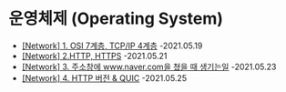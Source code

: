 # 운영체제 (Operating System)

 + [[Network] 1. OSI 7계층, TCP/IP 4계층](https://develaniper-devpage.tistory.com/81) -2021.05.19
 + [[Network] 2.HTTP, HTTPS](https://develaniper-devpage.tistory.com/84) -2021.05.21
 + [[Network] 3. 주소창에 www.naver.com을 쳤을 때 생기는일](https://develaniper-devpage.tistory.com/88) -2021.05.23
 + [[Network] 4. HTTP 버전 & QUIC](https://develaniper-devpage.tistory.com/90) -2021.05.25